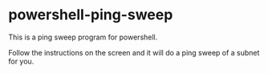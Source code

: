 # powershell-ping-sweep
This is a ping sweep program for powershell.

Follow the instructions on the screen and it will do a ping sweep of a subnet for you.

